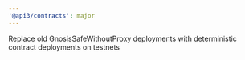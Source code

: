 ```yaml
---
'@api3/contracts': major
---
```


Replace old GnosisSafeWithoutProxy deployments with deterministic contract deployments on testnets
